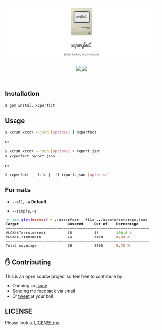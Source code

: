 <p align="center">
  <img src="./assets/banner.png">
  <br>
  <p align="center">
    <a href="https://travis-ci.org/mkchoi212/xcperfect">
      <img src="https://travis-ci.org/mkchoi212/xcperfect.svg?branch=master">
    </a>
    <a href="https://badge.fury.io/rb/xcperfect">
      <img src="https://badge.fury.io/rb/xcperfect.svg">
    </a>
  </p>
</p>
<br>

## Installation

```bash
$ gem install xcperfect
```

## Usage

```bash
$ xcrun xccov --json [options] | xcperfect
```

or 

```bash
$ xcrun xccov --json [options] > report.json
$ xcperfect report.json
```

or

```bash
$ xcperfect [--file | -f] report.json [options]
```

## Formats

- `--all`, `-a` **Default**

- `--simple`, `-s`

![Simple Formatter](./assets/simple_formatter.png)

## ✋ Contributing

This is an open source project so feel free to contribute by

- Opening an [issue](https://github.com/mkchoi212/xcperfect/issues/new)
- Sending me feedback via [email](mailto://mkchoi212@icloud.com)
- Or [tweet](https://twitter.com/Bananamlkshake2) at your boi!

## LICENSE

Please look at [LICENSE.md](./LICENSE.md)

